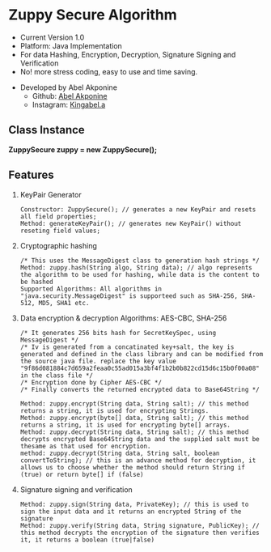 # Zuppy Secure Algorithm
 * Current Version 1.0
 * Platform: Java Implementation
 * For data Hashing, Encryption, Decryption, Signature Signing and Verification
 * No! more stress coding, easy to use and time saving.
 + Developed by Abel Akponine
    * Github: [Abel Akponine](https://github.com/abelakponine)
    * Instagram: [Kingabel.a](https://www.instagram.com/kingabel.a)
 
 ## Class Instance
 
 <b>ZuppySecure zuppy = new ZuppySecure();</b>
 
 ## Features
 1. KeyPair Generator
 
        Constructor: ZuppySecure(); // generates a new KeyPair and resets all field properties;
        Method: generateKeyPair(); // generates new KeyPair() without reseting field values;
    
 2. Cryptographic hashing
        
        /* This uses the MessageDigest class to generation hash strings */
        Method: zuppy.hash(String algo, String data); // algo represents the algorithm to be used for hashing, while data is the content to be hashed
        Supported Algorithms: All algorithms in "java.security.MessageDigest" is supporteed such as SHA-256, SHA-512, MD5, SHA1 etc.
    
 3. Data encryption & decryption
    Algorithms: AES-CBC, SHA-256
    
        /* It generates 256 bits hash for SecretKeySpec, using MessageDigest */
        /* Iv is generated from a concatinated key+salt, the key is generated and defined in the class library and can be modified from the source java file. replace the key value "9f86d081884c7d659a2feaa0c55ad015a3bf4f1b2b0b822cd15d6c15b0f00a08" in the class file */
        /* Encryption done by Cipher AES-CBC */
        /* Finally converts the returned encrypted data to Base64String */
        
        Method: zuppy.encrypt(String data, String salt); // this method returns a string, it is used for encrypting Strings.
        Method: zuppy.encrypt(byte[] data, String salt); // this method returns a string, it is used for encrypting byte[] arrays.
        Method: zuppy.decrypt(String data, String salt); // this method decrypts encrypted Base64String data and the supplied salt must be thesame as that used for encryption.
        method: zuppy.decrypt(String data, String salt, boolean convertToString); // this is an advance method for decryption, it allows us to choose whether the method should return String if (true) or return byte[] if (false)
    
 4. Signature signing and verification
 
        Method: zuppy.sign(String data, PrivateKey); // this is used to sign the input data and it returns an encrypted String of the signature
        Method: zuppy.verify(String data, String signature, PublicKey); // this method decrypts the encryption of the signature then verifies it, it returns a boolean (true|false)
    
    
